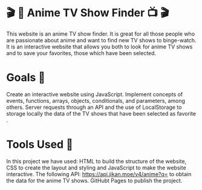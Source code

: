 # 🎬 🍿 Anime TV Show Finder 📺 🎬

This website is an anime TV show finder. It is great for all those people who are passionate about anime and want to find new TV shows to binge-watch. It is an interactive website that allows you both to look for anime TV shows and to save your favorites, those which have been selected. 

# Goals 🚀
Create an interactive website using JavaScript.
Implement concepts of events, functions, arrays, objects, conditionals, and parameters, among others. 
Server requests through an API and the use of LocalStorage to storage locally the data of the TV shows that have been selected as favorite . 

# Tools Used 🔨
In this project we have used: 
HTML to build the structure of the website, CSS to create the layout and styling and JavaScript to make the website interactive. 
The following API: https://api.jikan.moe/v4/anime?q= to obtain the data for the anime TV shows. 
GitHubt Pages to publish the project. 

